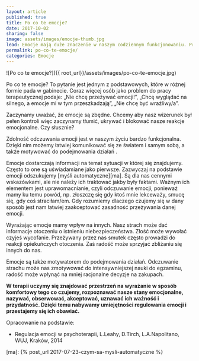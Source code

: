```yaml
---
layout: article
published: true
title: Po co te emocje?
date: 2017-10-02
sharing: false
image: assets/images/emocje-thumb.jpg
lead: Emocje mają duże znaczenie w naszym codziennym funkcjonowaniu. Przyjrzyjmy sie jaką rolę odgrywają w naszym życiu.
permalink: po-co-te-emocje/
categories: Emocje
---
```


![Po co te emocje?]({{ root_url}}/assets/images/po-co-te-emocje.jpg)

Po co te emocje? To pytanie jest jednym z podstawowych, które w różnej formie pada w gabinecie. Coraz więcej osób jako 
problem do pracy terapeutycznej podaje: „Nie chcę przeżywać emocji!”, „Chcę wyglądać na silnego, a emocje mi w tym 
przeszkadzają”, „Nie chcę być wrażliwy/a”.

Zaczynamy uważać, że emocje są zbędne. Chcemy aby nasz wizerunek był pełen kontroli więc zaczynamy tłumić, ukrywać i 
blokować nasze reakcje emocjonalne. Czy słusznie?

Zdolność odczuwania emocji jest w naszym życiu bardzo funkcjonalna. Dzięki nim możemy łatwiej komunikować się ze światem 
i samym sobą, a także motywować  do podejmowania działań . 

Emocje dostarczają informacji na temat sytuacji w której się znajdujemy. Często to one są uświadamiane jako pierwsze. 
Zazwyczaj  na podstawie emocji odszukujemy [myśli automatyczne][ma]. Są dla nas cennymi wskazówkami, ale nie należy ich traktować 
jakby były faktami. Ważnym ich elementem jest uprawomacnianie, czyli odczuwanie emocji, ponieważ mamy ku temu powód, np. 
złoszczę się gdy ktoś mnie lekceważy, smucę się, gdy coś straciłam/em. Gdy rozumiemy dlaczego czujemy się w dany sposób 
jest nam łatwiej zaakceptować zasadność przeżywania danej emocji.

Wyrażając emocje mamy wpływ na innych. Nasz strach może dać informacje otoczeniu o istnieniu niebezpieczeństwa. Złość 
może wywołać czyjeś wycofanie. Przeżywany przez nas smutek często prowadzi do reakcji opiekuńczych otoczenia. Zaś radość 
może sprzyjać zbliżaniu się innych do nas.

Emocje są także motywatorem do podejmowania działań. Odczuwanie strachu może nas zmotywować do intensywniejszej nauki do 
egzaminu, radość może wpłynąć na mniej racjonalne decyzje na zakupach.

**W terapii uczymy się znajdować przestrzeń na wyrażanie w sposób komfortowy tego co czujemy, rozpoznawać nasze stany emocjonalne, 
nazywać, obserwować, akceptować, uznawać ich ważność i przydatność. Dzięki temu nabywamy umiejętności regulowania emocji 
i przestajemy  się ich obawiać.**

Opracowanie na podstawie: 
 
* Regulacja emocji w psychoterapii, L.Leahy, D.Tirch, L.A.Napolitano, WUJ, Kraków, 2014 

[ma]: {% post_url 2017-07-23-czym-sa-mysli-automatyczne %}
